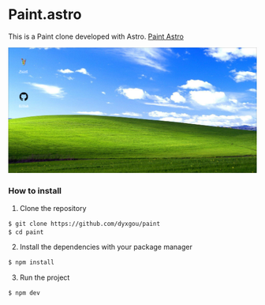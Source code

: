 # Paint.astro

This is a Paint clone developed with Astro.
[Paint Astro](https://paint-pink.vercel.app/)

![alt text](image.png)

### How to install

1) Clone the repository
```bash
$ git clone https://github.com/dyxgou/paint
$ cd paint
```

2) Install the dependencies with your package manager

```bash
$ npm install
```

3) Run the project
```bash
$ npm dev
```

